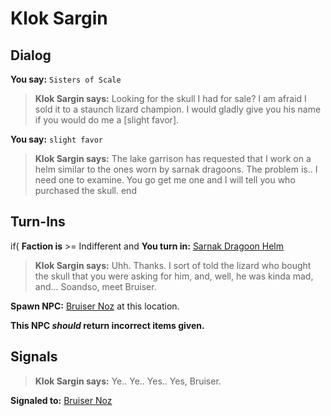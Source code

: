 # Klok Sargin

## Dialog

**You say:** `Sisters of Scale`



>**Klok Sargin says:** Looking for the skull I had for sale? I am afraid I sold it to a staunch lizard champion. I would gladly give you his name if you would do me a [slight favor].

**You say:** `slight favor`



>**Klok Sargin says:** The lake garrison has requested that I work on a helm similar to the ones worn by sarnak dragoons. The problem is.. I need one to examine. You go get me one and I will tell you who purchased the skull.
end

## Turn-Ins





if( **Faction is** >= Indifferent and  **You turn in:** [Sarnak Dragoon Helm](/item/12761)


>**Klok Sargin says:** Uhh. Thanks. I sort of told the lizard who bought the skull that you were asking for him, and, well, he was kinda mad, and... Soandso, meet Bruiser.


**Spawn NPC:**  [Bruiser Noz](/npc/85226) at this location.

**This NPC *should* return incorrect items given.**
 
## Signals

>**Klok Sargin says:** Ye.. Ye.. Yes.. Yes, Bruiser.

**Signaled to:**  [Bruiser Noz](/npc/85226)




